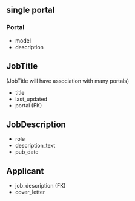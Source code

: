 ## single portal 


### Portal

- model
- description

## JobTitle

(JobTitle will have association with many portals)

- title
- last_updated
- portal (FK)

## JobDescription
- role
- description_text
- pub_date

## Applicant
- job_description (FK)
- cover_letter
